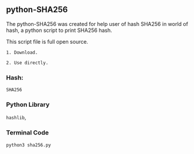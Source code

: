 ## python-SHA256

The python-SHA256 was created for help user of hash SHA256 in world of hash, a python script to print SHA256 hash. 

This script file is full open source.

`1. Download.`

`2. Use directly.`

### Hash:
`SHA256`

### Python Library
`hashlib`,

### Terminal Code
```
python3 sha256.py
```


